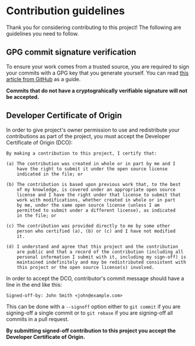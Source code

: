 # Contribution guidelines
Thank you for considering contributing to this project! The following are guidelines you need to follow.

## GPG commit signature verification
To ensure your work comes from a trusted source, you are required to sign your commits with a GPG key that you generate yourself. You can read [this article from GitHub](https://help.github.com/articles/signing-commits/) as a guide.

**Commits that do not have a cryptograhically verifiable signature will not be accepted.**

## Developer Certificate of Origin
In order to give project's owner permission to use and redistribute your contributions as part of the project, you must accept the Developer Certificate of Origin (DCO):

    By making a contribution to this project, I certify that:
    
    (a) The contribution was created in whole or in part by me and I
        have the right to submit it under the open source license
        indicated in the file; or
    
    (b) The contribution is based upon previous work that, to the best
        of my knowledge, is covered under an appropriate open source
        license and I have the right under that license to submit that
        work with modifications, whether created in whole or in part
        by me, under the same open source license (unless I am
        permitted to submit under a different license), as indicated
        in the file; or
    
    (c) The contribution was provided directly to me by some other
        person who certified (a), (b) or (c) and I have not modified
        it.
    
    (d) I understand and agree that this project and the contribution
        are public and that a record of the contribution (including all
        personal information I submit with it, including my sign-off) is
        maintained indefinitely and may be redistributed consistent with
        this project or the open source license(s) involved.

In order to accept the DCO, contributor's commit message should have a line in the end like this:

    Signed-off-by: John Smith <john@example.com>

This can be done with a ```--signoff``` option either to ```git commit``` if you are signing-off a single commit or to ```git rebase``` if you are signing-off all commits in a pull request.

**By submitting signed-off contribution to this project you accept the Developer Certificate of Origin.**